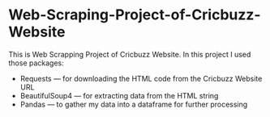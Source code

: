 # Web-Scraping-Project-of-Cricbuzz-Website

This is Web Scrapping Project of Cricbuzz Website. In this project I used those packages:

* Requests — for downloading the HTML code from the Cricbuzz Website URL
* BeautifulSoup4 — for extracting data from the HTML string
* Pandas — to gather my data into a dataframe for further processing
